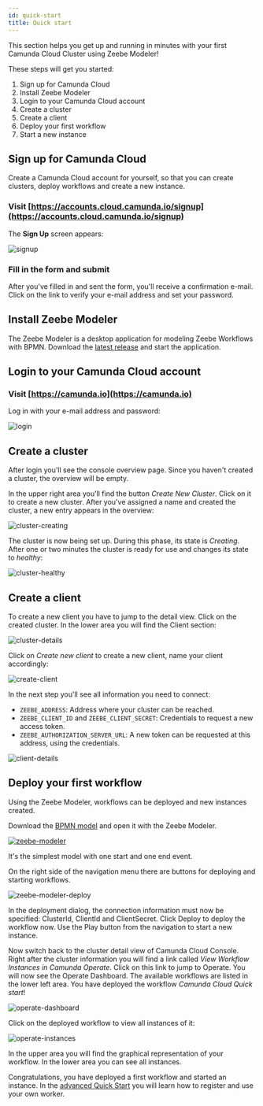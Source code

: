 ```yaml
---
id: quick-start
title: Quick start
---
```


This section helps you get up and running in minutes with your first Camunda Cloud Cluster using Zeebe Modeler!

These steps will get you started:

1. Sign up for Camunda Cloud
2. Install Zeebe Modeler
3. Login to your Camunda Cloud account
4. Create a cluster
5. Create a client
6. Deploy your first workflow
7. Start a new instance

## Sign up for Camunda Cloud

Create a Camunda Cloud account for yourself, so that you can create clusters, deploy workflows and create a new instance.

### Visit [https://accounts.cloud.camunda.io/signup](https://accounts.cloud.camunda.io/signup)

The **Sign Up** screen appears:

![signup](assets/signup.png)

### Fill in the form and submit

After you've filled in and sent the form, you'll receive a confirmation e-mail. Click on the link to verify your e-mail address and set your password.

## Install Zeebe Modeler

The Zeebe Modeler is a desktop application for modeling Zeebe Workflows with BPMN. Download the [latest release](https://github.com/zeebe-io/zeebe-modeler/releases) and start the application.

## Login to your Camunda Cloud account

### Visit [https://camunda.io](https://camunda.io)

Log in with your e-mail address and password:

![login](./assets/login.png)

## Create a cluster

After login you'll see the console overview page. Since you haven't created a cluster, the overview will be empty.

In the upper right area you'll find the button *Create New Cluster*. Click on it to create a new cluster. After you've assigned a name and created the cluster, a new entry appears in the overview:

![cluster-creating](assets/cluster-overview-new-cluster-creating.png)

The cluster is now being set up. During this phase, its state is *Creating*. After one or two minutes the cluster is ready for use and changes its state to *healthy*:

![cluster-healthy](assets/cluster-overview-new-cluster-healthy.png)

## Create a client

To create a new client you have to jump to the detail view. Click on the created cluster. In the lower area you will find the Client section:

![cluster-details](./assets/cluster-details.png)

Click on *Create new client* to create a new client, name your client accordingly:

![create-client](./assets/cluster-details-create-client.png)

In the next step you'll see all information you need to connect:

* `ZEEBE_ADDRESS`: Address where your cluster can be reached.
* `ZEEBE_CLIENT_ID` and `ZEEBE_CLIENT_SECRET`: Credentials to request a new access token.
* `ZEEBE_AUTHORIZATION_SERVER_URL`: A new token can be requested at this address, using the credentials.

![client-details](assets/cluster-details-client-details.png)

## Deploy your first workflow

Using the Zeebe Modeler, workflows can be deployed and new instances created.

Download the [BPMN model](assets/gettingstarted_quickstart.bpmn) and open it with the Zeebe Modeler.

[![zeebe-modeler](assets/zeebe-modeler.png)](./assets/gettingstarted_quickstart.bpmn)

It's the simplest model with one start and one end event.

On the right side of the navigation menu there are buttons for deploying and starting workflows.

![zeebe-modeler-deploy](assets/zeebe-modeler-deploy.png)

In the deployment dialog, the connection information must now be specified: ClusterId, ClientId and ClientSecret. Click Deploy to deploy the workflow now. Use the Play button from the navigation to start a new instance.

Now switch back to the cluster detail view of Camunda Cloud Console. Right after the cluster information you will find a link called *View Workflow Instances in Camunda Operate*. Click on this link to jump to Operate. You will now see the Operate Dashboard. The available workflows are listed in the lower left area. You have deployed the workflow *Camunda Cloud Quick start*!

![operate-dashboard](./assets/operate-dashboard.png)

Click on the deployed workflow to view all instances of it:

![operate-instances](assets/operate-instances.png)

In the upper area you will find the graphical representation of your workflow. In the lower area you can see all instances.

Congratulations, you have deployed a first workflow and started an instance. In the [advanced Quick Start](./gettingstarted_quick-start-advanced.md) you will learn how to register and use your own worker.
